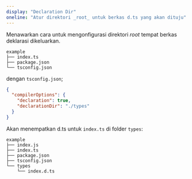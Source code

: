 ```yaml
---
display: "Declaration Dir"
oneline: "Atur direktori _root_ untuk berkas d.ts yang akan dituju"
---
```


Menawarkan cara untuk mengonfigurasi direktori _root_ tempat berkas deklarasi dikeluarkan.

```
example
├── index.ts
├── package.json
└── tsconfig.json
```

dengan `tsconfig.json`;

```json tsconfig
{
  "compilerOptions": {
    "declaration": true,
    "declarationDir": "./types"
  }
}
```

Akan menempatkan d.ts untuk `index.ts` di folder `types`:

```
example
├── index.js
├── index.ts
├── package.json
├── tsconfig.json
└── types
    └── index.d.ts
```